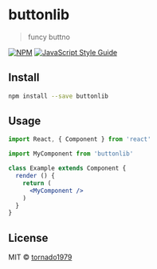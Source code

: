 # buttonlib

> funcy buttno

[![NPM](https://img.shields.io/npm/v/buttonlib.svg)](https://www.npmjs.com/package/buttonlib) [![JavaScript Style Guide](https://img.shields.io/badge/code_style-standard-brightgreen.svg)](https://standardjs.com)

## Install

```bash
npm install --save buttonlib
```

## Usage

```jsx
import React, { Component } from 'react'

import MyComponent from 'buttonlib'

class Example extends Component {
  render () {
    return (
      <MyComponent />
    )
  }
}
```

## License

MIT © [tornado1979](https://github.com/tornado1979)

